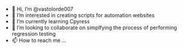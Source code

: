 - 👋 Hi, I’m @vastolorde007
- 👀 I’m interested in creating scripts for automation websites
- 🌱 I’m currently learning Cpyress
- 💞️ I’m looking to collaborate on simplfying the process of performing regression testing
- 📫 How to reach me ...

<!---
vastolorde007/vastolorde007 is a ✨ special ✨ repository because its `README.md` (this file) appears on your GitHub profile.
You can click the Preview link to take a look at your changes.
--->
